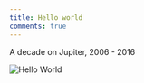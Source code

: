 ```yaml
---
title: Hello world
comments: true
---
```


A decade on Jupiter, 2006 - 2016

![Hello World](https://petrosh.files.wordpress.com/2006/03/01010001.JPG)
